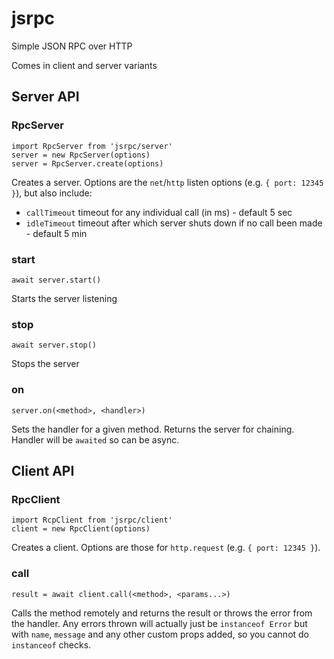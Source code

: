 # jsrpc
Simple JSON RPC over HTTP

Comes in client and server variants

## Server API

### RpcServer
```
import RpcServer from 'jsrpc/server'
server = new RpcServer(options)
server = RpcServer.create(options)
```

Creates a server. Options are the `net`/`http` listen options (e.g. `{ port: 12345 }`), but also include:
- `callTimeout` timeout for any individual call (in ms) - default 5 sec
- `idleTimeout` timeout after which server shuts down if no call been made - default 5 min

### start
`await server.start()`

Starts the server listening

### stop

`await server.stop()`

Stops the server

### on
`server.on(<method>, <handler>)`

Sets the handler for a given method. Returns the server for chaining. Handler will be `awaited` so can be async.

## Client API

### RpcClient
```
import RcpClient from 'jsrpc/client'
client = new RpcClient(options)
```

Creates a client. Options are those for `http.request` (e.g. `{ port: 12345 }`).

### call

`result = await client.call(<method>, <params...>)`

Calls the method remotely and returns the result or throws the error from the handler.
Any errors thrown will actually just be `instanceof Error` but with `name`, `message` and any other custom props added,
so you cannot do `instanceof` checks.
